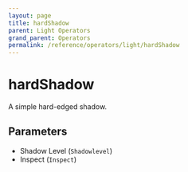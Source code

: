 ```yaml
---
layout: page
title: hardShadow
parent: Light Operators
grand_parent: Operators
permalink: /reference/operators/light/hardShadow
---
```


# hardShadow

A simple hard-edged shadow.

## Parameters

* Shadow Level (`Shadowlevel`)
* Inspect (`Inspect`)
